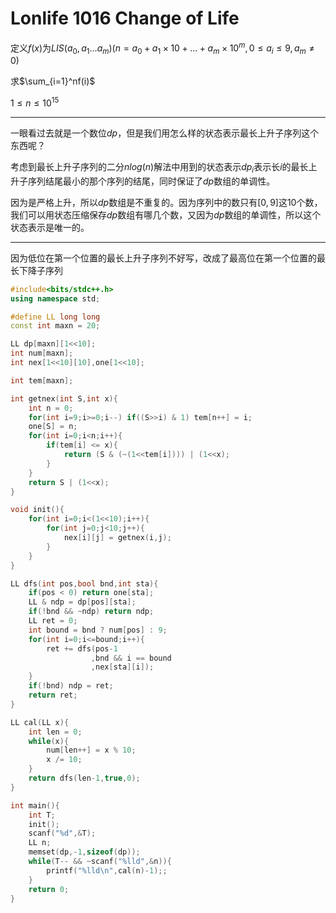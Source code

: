 # Lonlife 1016 Change of Life 

定义$f(x)$为$LIS(a_0,a_1...a_m)(n = a_0 + a_1\times 10+...+a_m\times 10^m,0\le a_i\le 9,a_m\neq 0)$

求$\sum_{i=1}^nf(i)$

$1 \le n \le 10^{15}$

---

一眼看过去就是一个数位$dp$，但是我们用怎么样的状态表示最长上升子序列这个东西呢？

考虑到最长上升子序列的二分$nlog(n)$解法中用到的状态表示$dp_i$表示长$i$的最长上升子序列结尾最小的那个序列的结尾，同时保证了$dp$数组的单调性。

因为是严格上升，所以$dp$数组是不重复的。因为序列中的数只有$[0,9]$这10个数，我们可以用状态压缩保存$dp$数组有哪几个数，又因为$dp$数组的单调性，所以这个状态表示是唯一的。

---

因为低位在第一个位置的最长上升子序列不好写，改成了最高位在第一个位置的最长下降子序列

```cpp
#include<bits/stdc++.h>
using namespace std;

#define LL long long 
const int maxn = 20;

LL dp[maxn][1<<10];
int num[maxn];
int nex[1<<10][10],one[1<<10];

int tem[maxn];

int getnex(int S,int x){
    int n = 0;
    for(int i=9;i>=0;i--) if((S>>i) & 1) tem[n++] = i;
    one[S] = n;
    for(int i=0;i<n;i++){
        if(tem[i] <= x){
            return (S & (~(1<<tem[i]))) | (1<<x);
        }
    }
    return S | (1<<x);
}

void init(){
    for(int i=0;i<(1<<10);i++){
        for(int j=0;j<10;j++){
            nex[i][j] = getnex(i,j);
        }
    }
}

LL dfs(int pos,bool bnd,int sta){
    if(pos < 0) return one[sta];
    LL & ndp = dp[pos][sta];
    if(!bnd && ~ndp) return ndp;
    LL ret = 0;
    int bound = bnd ? num[pos] : 9;
    for(int i=0;i<=bound;i++){
        ret += dfs(pos-1
                  ,bnd && i == bound
                  ,nex[sta][i]);
    }
    if(!bnd) ndp = ret;
    return ret;
}

LL cal(LL x){
    int len = 0;
    while(x){
        num[len++] = x % 10;
        x /= 10;
    }
    return dfs(len-1,true,0);
}

int main(){
    int T;
    init();
    scanf("%d",&T);
    LL n;
    memset(dp,-1,sizeof(dp));
    while(T-- && ~scanf("%lld",&n)){
        printf("%lld\n",cal(n)-1);;
    }
    return 0;
}
```

